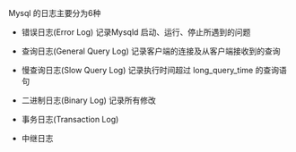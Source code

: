 Mysql 的日志主要分为6种

* 错误日志(Error Log)
记录Mysqld 启动、运行、停止所遇到的问题

* 查询日志(General Query Log)
记录客户端的连接及从客户端接收到的查询

* 慢查询日志(Slow Query Log)
记录执行时间超过 long_query_time 的查询语句

* 二进制日志(Binary Log)
记录所有修改
* 事务日志(Transaction Log)

* 中继日志